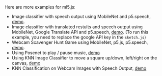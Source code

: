 Here are more examples for ml5.js:
- Image classifier with speech output using MobileNet and p5.speech, [demo](https://yining1023.github.io/machine-learning-for-the-web/week5-moreExamples/ImageClassification_VideoSound/).
- Image classifier with translated restults and speech output using MobileNet, Google Translate API and p5.speech, [demo](https://youtu.be/DmAZ42g7nRQ). (To run this example, you need to replace the google API key in the `sketch.js`)
- Webcam Scavenger Hunt Game using MobileNet, p5.js, p5.speech, [demo](https://yining1023.github.io/machine-learning-for-the-web/week5-moreExamples/ImageClassification_VideoScavengerHunt/).
- Using Posenet to play / pause music, [demo](https://yining1023.github.io/machine-learning-for-the-web/week5-moreExamples/PoseNet_VideoMusic/)
- Using KNN Image Classifier to move a square up/down, left/right on the canvas, [demo](https://yining1023.github.io/machine-learning-for-the-web/week5-moreExamples/KNNClassification_VideoSquare/)
- KNN Classification on Webcam Images with Speech Output, [demo](https://yining1023.github.io/machine-learning-for-the-web/week5-moreExamples/KNNClassification_VideoSound/)
